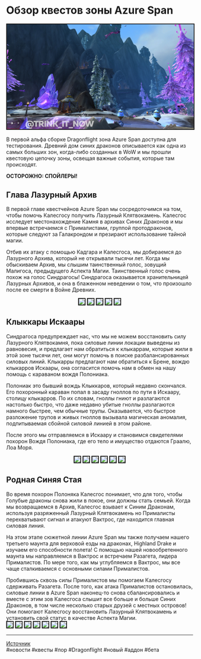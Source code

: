 # Обзор квестов зоны Azure Span

<center>
<img src=https://raw.githubusercontent.com/MagicalCow/TrinkIT-News/main/Sources/Assets/WH327686/WH327686-01.jpg float=center border=2>
</center>  

В первой альфа сборке Dragonflight зона Azure Span доступна для тестирования. Древний дом синих драконов описывается как одна из самых больших зон, когда-либо созданных в WoW и мы прошли квестовую цепочку зоны, освещая важные события, которые там происходят.

**ОСТОРОЖНО: СПОЙЛЕРЫ!**

## Глава Лазурный Архив
В первой главе квестчейнов Azure Span мы сосредоточимся на том, чтобы помочь Калесгосу получить Лазурный Клятвокамень. Калесгос исследует местонахождение Камня в архивах Синих Драконов и мы впервые встречаемся с Прималистами, группой протодраконов, которые следуют за Галакрондом и презирают использование тайной магии.

Отбив их атаку с помощью Кадгара и Калесгоса, мы добираемся до Лазурного Архива, который не открывали тысячи лет. Когда мы обыскиваем Архив, мы слышим таинственный голос, зовущий Малигоса, предыдущего Аспекта Магии. Таинственный голос очень похож на голос Синдрагосы! Синдрагоса оказывается хранительницей Лазурных Архивов, и она в блаженном неведении о том, что произошло после ее смерти в Войне Древних.  
<center>
<img src=https://wow.zamimg.com/uploads/screenshots/normal/1067880.jpg float=center border=2>
<img src=https://wow.zamimg.com/uploads/screenshots/normal/1067881.jpg float=center border=2>
<img src=https://wow.zamimg.com/uploads/screenshots/normal/1067882.jpg float=center border=2>
<img src=https://wow.zamimg.com/uploads/screenshots/normal/1067883.jpg float=center border=2>
<img src=https://wow.zamimg.com/uploads/screenshots/normal/1067879.jpg float=center border=2>
</center> 

## Клыккары Искаары
Синдрагоса предупреждает нас, что мы не можем восстановить силу Лазурного Клятвокамня, пока силовые линии локации выведены из равновесия, и предлагает нам обратиться к клыкаррам, которые жили в этой зоне тысячи лет, они могут помочь в поиске разбалансированных силовых линий. Клыкарры предлагают нам обратиться к Брене, вождю клыкарров Искаары, она согласится помочь нам в обмен на нашу помощь с караваном вождя Полониака.

Полониак это бывший вождь Клыккаров, который недавно скончался. Его похоронный караван попал в засаду гноллов по пути в Искаару, столицу клыкарров. По их словам, гноллы гниют и разлагаются настолько быстро, что даже недавно убитые гноллы разлагаются намного быстрее, чем обычные трупы. Оказывается, что быстрое разложение трупов и живых гноллов вызывала магическая аномалия, подпитываемая сбойной силовой линией в этом районе.

После этого мы отправляемся в Искаару и становимся свидетелями похорон Вождя Полониака, где его тело и имущество отдаются Граалю, Лоа Моря.  
<center>
<img src="https://wow.zamimg.com/uploads/screenshots/normal/1067884.jpg" float=center border=2>
<img src="https://wow.zamimg.com/uploads/screenshots/normal/1067885.jpg" float=center border=2>
<img src="https://wow.zamimg.com/uploads/screenshots/normal/1067886.jpg" float=center border=2>
<img src="https://wow.zamimg.com/uploads/screenshots/normal/1067887.jpg" float=center border=2>
<img src="https://wow.zamimg.com/uploads/screenshots/normal/1067888.jpg" float=center border=2>
<img src="https://wow.zamimg.com/uploads/screenshots/normal/1067889.jpg" float=center border=2>
</center> 

## Родная Синяя Стая
Во время похорон Полоняка Калесгос понимает, что для того, чтобы Голубые драконы снова жили в покое, они должны стать семьей. Когда мы возвращаемся в Архив, Калесгос взывает к Синим Драконам, используя разряженный Лазурный Клятвокамень но Прималисты перехватывают сигнал и атакуют Вактрос, где находится главная силовая линия.

На этом этапе сюжетной линии Azure Span мы также получаем нашего третьего маунта для верховой езды на драконах, Highland Drake и изучаем его способности полета! С помощью нашей новообретенного маунта мы направляемся в Вактрос и встречаем Разагета, лидера Прималистов. По мере того, как мы углубляемся в Вактрос, мы все чаще сталкиваемся с основными силами Прималистов.

Пробившись сквозь силы Прималистов мы помогаем Калесгосу сдерживать Разагета. После того, как атака Прималистов остановилась, силовые линии в Azure Span наконец-то снова сбалансировались и вместе с этим зов Калесгоса слышит все больше и больше Синих Драконов, в том числе несколько старых друзей с местных островов! Они помогают Калесгосу восстановить Лазурный Клятвокамень и установить свой статус в качестве Аспекта Магии.  
<img src="https://wow.zamimg.com/uploads/screenshots/normal/1067890.jpg" float=center border=2>
<img src="https://wow.zamimg.com/uploads/screenshots/normal/1067891.jpg" float=center border=2>
<img src="https://wow.zamimg.com/uploads/screenshots/normal/1067892.jpg" float=center border=2>
<img src="https://wow.zamimg.com/uploads/screenshots/normal/1067893.jpg" float=center border=2>
<img src="https://wow.zamimg.com/uploads/screenshots/normal/1067894.jpg" float=center border=2>
<img src="https://wow.zamimg.com/uploads/screenshots/normal/1067895.jpg" float=center border=2>
<img src="https://wow.zamimg.com/uploads/screenshots/normal/1067896.jpg" float=center border=2>


---
[Источник](https://www.wowhead.com/news/327686)  
#новости #квесты #лор #Dragonflight #новый #аддон #бета